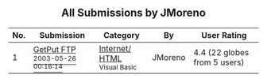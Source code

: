 ﻿<div align="center">

## All Submissions by JMoreno

</div>

No.  | Submission | Category | By   | User Rating
---- | ---------- | -------- | ---- | -----------
1 | [GetPut FTP<br /><sup>2003-05-26 00:16:14</sup>](https://github.com/Planet-Source-Code/jmoreno-getput-ftp__1-45724) | [Internet/ HTML<br /><sup>Visual Basic</sup>](../ByCategory/internet-html__1-34.md) | JMoreno | 4.4 (22 globes from 5 users)
